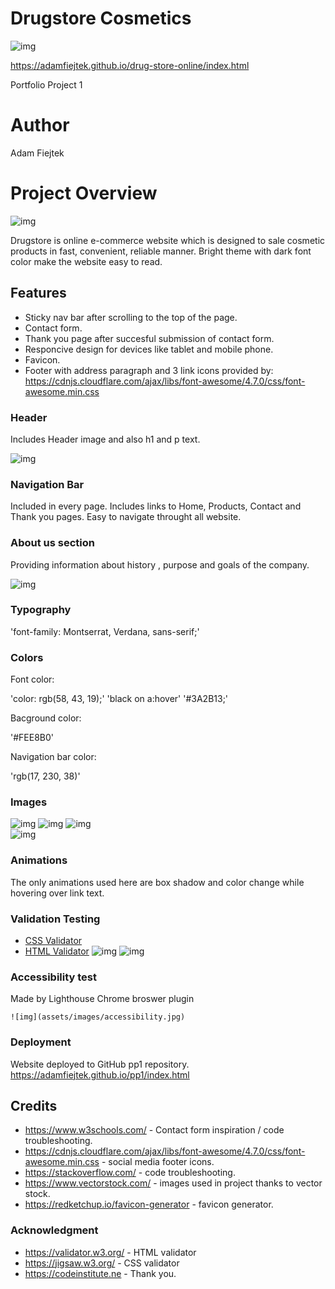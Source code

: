 # Drugstore Cosmetics

![img](assets/images/am_i_responsive.jpg)

<https://adamfiejtek.github.io/drug-store-online/index.html>

Portfolio Project 1

# Author

Adam Fiejtek

# Project Overview

![img](assets/images/main_page.jpg)

Drugstore is online e-commerce website which is designed to sale cosmetic products in fast, convenient, reliable manner.
Bright theme with dark font color make the website easy to read.

## Features

- Sticky nav bar after scrolling to the top of the page.
- Contact form.
- Thank you page after succesful submission of contact form.
- Responcive design for devices like tablet and mobile phone.
- Favicon.
- Footer with address paragraph and 3 link icons provided by:
	<https://cdnjs.cloudflare.com/ajax/libs/font-awesome/4.7.0/css/font-awesome.min.css>

### Header

Includes Header image and also h1 and p text.

![img](assets/images/header-banner-horizontal.jpg)

### Navigation Bar

Included in every page. Includes links to Home, Products, Contact and Thank you pages. Easy to navigate throught all website.

### About us section

Providing information about history , purpose and goals of the company.

![img](assets/images/about_us_text.jpg)

### Typography

'font-family: Montserrat, Verdana, sans-serif;'

### Colors

Font color:

'color: rgb(58, 43, 19);'
'black on a:hover'
'#3A2B13;'

Bacground color:

'#FEE8B0'

Navigation bar color:

'rgb(17, 230, 38)'

### Images

![img](assets/images/header-banner-horizontal.jpg)
![img](assets/images/categories-man.jpg)
![img](assets/images/categories-woman.jpg)<br>
![img](assets/images/right-cosmetics-baner.jpg)

### Animations

The only animations used here are box shadow and color change while hovering over link text.

### Validation Testing

- [CSS Validator](https://jigsaw.w3.org/css-validator/)
- [HTML Validator](https://validator.w3.org/)
	![img](assets/images/W3_css_validation.jpg)
	![img](assets/images/W3_html_validation.jpg)

### Accessibility test

Made by Lighthouse Chrome broswer plugin

	![img](assets/images/accessibility.jpg)

### Deployment

Website deployed to GitHub pp1 repository.
<https://adamfiejtek.github.io/pp1/index.html>

## Credits

- <https://www.w3schools.com/> - Contact form inspiration / code troubleshooting.
- <https://cdnjs.cloudflare.com/ajax/libs/font-awesome/4.7.0/css/font-awesome.min.css> - social media footer icons.
- <https://stackoverflow.com/> - code troubleshooting.
- <https://www.vectorstock.com/> - images used in project thanks to vector stock.
- <https://redketchup.io/favicon-generator> - favicon generator.

### Acknowledgment

- <https://validator.w3.org/> - HTML validator
- <https://jigsaw.w3.org/> - CSS validator
- <https://codeinstitute.ne> - Thank you.
